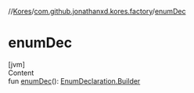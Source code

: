 //[Kores](../index.md)/[com.github.jonathanxd.kores.factory](index.md)/[enumDec](enum-dec.md)



# enumDec  
[jvm]  
Content  
fun [enumDec](enum-dec.md)(): [EnumDeclaration.Builder](../com.github.jonathanxd.kores.base/-enum-declaration/-builder/index.md)  




